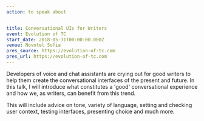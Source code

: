 ```yaml
---
action: to speak about


title: Conversational UIs for Writers
event: Evolution of TC
start_date: 2018-05-31T00:00:00.000Z
venue: Novotel Sofia
pres_source: https://evolution-of-tc.com
pres_url: https://evolution-of-tc.com
---
```


Developers of voice and chat assistants are crying out for good writers to help them create the conversational interfaces of the present and future. In this talk, I will introduce what constitutes a 'good' conversational experience and how we, as writers, can benefit from this trend.

This will include advice on tone, variety of language, setting and checking user context, testing interfaces, presenting choice and much more.
